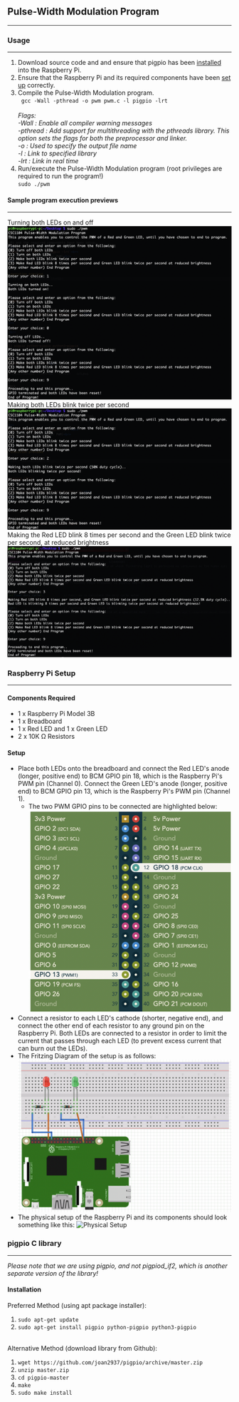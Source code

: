 ## Pulse-Width Modulation Program
---
### Usage
---
1. Download source code and and ensure that pigpio has been [installed](#pigpio-c-library) into the Raspberry Pi.
2. Ensure that the Raspberry Pi and its required components have been [set up](#raspberry-pi-setup) correctly.
3. Compile the Pulse-Width Modulation program.<br>
    ` gcc -Wall -pthread -o pwm pwm.c -l pigpio -lrt`<br><br>
    *Flags:<br>
    -Wall : Enable all compiler warning messages<br>
    -pthread : Add support for multithreading with the pthreads library. This option sets the flags for both the preprocessor and linker. <br>
    -o : Used to specify the output file name<br>
    -l <library> : Link to specified library <br>
    -lrt : Link in real time <br>*
4. Run/execute the Pulse-Width Modulation program (root privileges are required to run the program!)<br>
    `sudo ./pwm ` <br>

#### Sample program execution previews
---
Turning both LEDs on and off
![Code preview for turning both LEDs on & off](docs/on-and-off.png)<br>
Making both LEDs blink twice per second
![Code preview for making both LEDs blink twice per second](docs/blink-twice.png)<br>
Making the Red LED blink 8 times per second and the Green LED blink twice per second, at reduced brightness
![Code preview for making LEDs blink at different rates](docs/blink.png)

### Raspberry Pi Setup
---
#### Components Required
- 1 x Raspberry Pi Model 3B
- 1 x Breadboard
- 1 x Red LED and 1 x Green LED
- 2 x 10K Ω Resistors

#### Setup
- Place both LEDs onto the breadboard and connect the Red LED's anode (longer, positive end) to BCM GPIO pin 18, which is the Raspberry Pi's PWM pin (Channel 0). Connect the Green LED's anode (longer, positive end) to BCM GPIO pin 13, which is the Raspberry Pi's PWM pin (Channel 1).
    - The two PWM GPIO pins to be connected are highlighted below:
    ![PWM Pins](docs/pins.png)
- Connect a resistor to each LED's cathode (shorter, negative end), and connect the other end of each resistor to any ground pin on the Raspberry Pi. Both LEDs are connected to a resistor in order to limit the current that passes through each LED (to prevent excess current that can burn out the LEDs).
- The Fritzing Diagram of the setup is as follows:
    ![Fritzing Diagram](docs/fritzing.png)
- The physical setup of the Raspberry Pi and its components should look something like this:
    ![Physical Setup](docs/physical-setup-labelled.png)

### pigpio C library
---
*Please note that we are using pigpio, and not pigpiod_if2, which is another separate version of the library!*
#### Installation
Preferred Method (using apt package installer):
1. `sudo apt-get update`<br>
2. `sudo apt-get install pigpio python-pigpio python3-pigpio`<br><br>

Alternative Method (download library from Github):
1. `wget https://github.com/joan2937/pigpio/archive/master.zip`<br>
2. `unzip master.zip`<br>
3. `cd pigpio-master`<br>
4. `make`<br>
5. `sudo make install`<br>